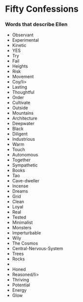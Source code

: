 <h1>Fifty Confessions</h1>
<h3>Words that describe Ellen</h3>

<ul>
<li>Observant</li>
<li>Experimental</li>
<li>Kinetic</li>
<li>YES</li>
<li>Try</li>
<li>Fail</li>
<li>Heights</li>
<li>Risk</li>
<li>Movement</li>
<li>Coy/li>
<li>Lasting</li>
<li>Thoughtful</li>
<li>Order</li>
<li>Cultivate</li>
<li>Outside</li>
<li>Mountains</li>
<li>Architecture</li>
<li>Deepwater</li>
<li>Black</li>
<li>Diligent</li>
<li>Industrious</li>
<li>Warm</li>
<li>Touch</li>
<li>Autonomous</li>
<li>Together</li>
<li>Sympathetic</li>
<li>Books</li>
<li>Tao</li>
<li>Cave-dweller</li>
<li>Incense</li>
<li>Dreams</li>
<li>Grid</li>
<li>Clean</li>
<li>Loyal</li>
<li>Real</li>
<li>Tested</li>
<li>Minimalist</li>
<li>Monsters</li>
<li>Imperturbable</li>
<li>Wily</li>
<li>The Cosmos</li>
<li>Central-Nervous-System</li>
<li>Trees</li>
<li>Rocks<li>
<li>Honed</li>
<li>Reasoned/li>
<li>Thriving</li>
<li>Potential</li>
<li>Energy</li>
<li>Glow</li>

</ul>